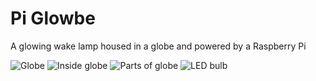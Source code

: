# Pi Glowbe
A glowing wake lamp housed in a globe and powered by a Raspberry Pi

![Globe](https://pbs.twimg.com/media/CacxMWsXIAAnyp2.jpg)
![Inside globe](https://pbs.twimg.com/media/CacxPTPWEAEF2Id.jpg)
![Parts of globe](https://pbs.twimg.com/media/CacxP10W8AAizna.jpg)
![LED bulb](https://pbs.twimg.com/media/CacxNRhWAAAMPna.jpg)
